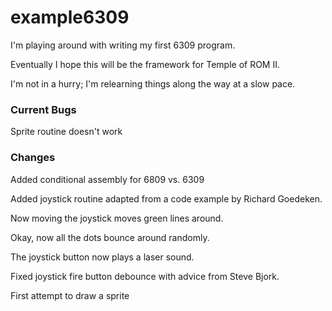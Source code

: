 example6309
==========

I'm playing around with writing my first 6309 program.

Eventually I hope this will be the framework for Temple of ROM II.

I'm not in a hurry; I'm relearning things along the way at a slow pace.

### Current Bugs

Sprite routine doesn't work

### Changes

Added conditional assembly for 6809 vs. 6309

Added joystick routine adapted from a code example by Richard Goedeken.

Now moving the joystick moves green lines around.

Okay, now all the dots bounce around randomly.

The joystick button now plays a laser sound.

Fixed joystick fire button debounce with advice from Steve Bjork.

First attempt to draw a sprite
